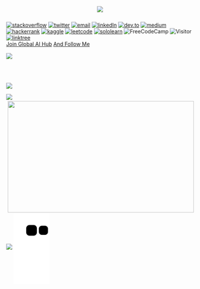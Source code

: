 <h1 align="center" style="width=100vh">
  <a href="#">
    <img src="https://readme-typing-svg.herokuapp.com?color=%239D00FF&size=30&width=650&height=60&lines=Hello!+This+is+Serap's+Github!;I'm+a+Data+Scientist+Candidate.;Also+interested+in+web-development+%3A)&center=true&size=30">
  </a>
</h1>
<!-- [![Typing SVG](https://readme-typing-svg.herokuapp.com?color=%239D00FF&size=30&width=650&height=60&lines=Hello!+This+is+Serap's+Github!;I'm+a+Data+Scientist+Candidate.;Also+interested+in+web-development+%3A))](https://git.io/typing-svg) -->

<!-- social media -->
[![stackoverflow](https://img.shields.io/badge/Stack_Overflow-FE7A16?style=for-the-badge&logo=stack-overflow&logoColor=white)](https://stackoverflow.com/users/12360775/root?tab=profile)
[![twitter](https://img.shields.io/badge/Twitter-1DA1F2?style=for-the-badge&logo=twitter&logoColor=white)](https://twitter.com/serapaltunbulak)
[![email](https://img.shields.io/badge/Gmail-D14836?style=for-the-badge&logo=gmail&logoColor=white)](mailto:serap491@gmail.com)
[![linkedIn](https://img.shields.io/badge/LinkedIn-0077B5?style=for-the-badge&logo=linkedin&logoColor=white)](https://www.linkedin.com/in/serap-altunbulak/)
[![dev.to](https://img.shields.io/badge/dev.to-0A0A0A?style=for-the-badge&logo=devdotto&logoColor=white)](https://dev.to/serapaltunbulak)
[![medium](https://img.shields.io/badge/Medium-12100E?style=for-the-badge&logo=medium&logoColor=white)](https://medium.com/@serapaltunbulak)
[![hackerrank](https://img.shields.io/badge/-Hackerrank-2EC866?style=for-the-badge&logo=HackerRank&logoColor=white)](https://www.hackerrank.com/altserap)
[![kaggle](https://img.shields.io/badge/Kaggle-20BEFF?style=for-the-badge&logo=Kaggle&logoColor=white)](https://www.kaggle.com/serapaltunbulak)
[![leetcode](https://img.shields.io/badge/-LeetCode-FFA116?style=for-the-badge&logo=LeetCode&logoColor=black)](https://leetcode.com/altserap/)
[![sololearn](https://img.shields.io/badge/-Sololearn-3a464b?style=for-the-badge&logo=Sololearn&logoColor=white)](https://www.sololearn.com/profile/5996148)
![FreeCodeCamp](https://img.shields.io/freecodecamp/points/rootpath?color=blue&label=FreeCodeCamp%20Points&logo=freecodecamp&style=for-the-badge)
![Visitor](https://komarev.com/ghpvc/?username=serap-altunbulak&color=blueviolet&style=flat-square&label=PROFILE+VIEWS)
[![linktree](https://img.shields.io/badge/linktree-39E09B?style=for-the-badge&logo=linktree&logoColor=white)](https://linktr.ee/altunbulak)
<br>
[Join Global AI Hub](https://globalaihub.com/?ref=root)
[And Follow Me](https://globalaihub.com/members/root/?ref=root)


<!-- trophy -->
<img align="center" src="https://github-profile-trophy.vercel.app/?username=serap-altunbulak&theme=radical&no-bg=false&no-frame=false&row=1&column=6&margin-w=30&margin-h=30"/>

<br><br>

<!-- github stats -->
<img align="center" src="https://github-readme-stats.vercel.app/api?username=serap-altunbulak&theme=radical&count_private=true&show_icons=true"/>

<!-- top-langs and contribution -->
</p>
<p align="left">
<img height="300px" src="https://github-readme-stats.vercel.app/api/top-langs/?username=serap-altunbulak&theme=radical&count_private=true&langs_count=10">
<img align="right" height="300px" width="500px" src="http://github-readme-streak-stats.herokuapp.com?user=serap-altunbulak&theme=radical&hide_border=true&date_format=j%20M%5B%20Y%5D">
</p>

<!-- contribution graph -->
<img src="https://activity-graph.herokuapp.com/graph?username=serap-altunbulak&bg_color=2B213A&color=E5289E&line=DA5B0B&point=E1E8EB">

<!-- snake -->
<img align="center" src="https://github.com/serap-altunbulak/serap-altunbulak/blob/output/github-contribution-grid-snake.svg" alt="snake">
